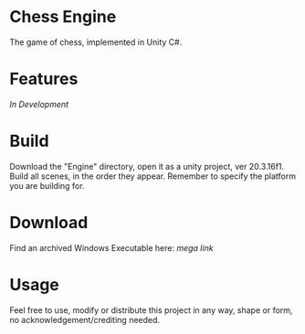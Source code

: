 # Chess Engine
The game of chess, implemented in Unity C#.

# Features
*In Development*

# Build
Download the "Engine" directory, open it as a unity project, ver 20.3.16f1.
Build all scenes, in the order they appear. Remember to specify the platform you are building for.

# Download
Find an archived Windows Executable here:
*mega link*

# Usage
Feel free to use, modify or distribute this project in any way, shape or form, no acknowledgement/crediting needed.

